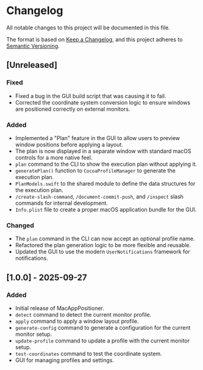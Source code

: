 # Changelog

All notable changes to this project will be documented in this file.

The format is based on [Keep a Changelog](https://keepachangelog.com/en/1.0.0/),
and this project adheres to [Semantic Versioning](https://semver.org/spec/v2.0.0.html).

## [Unreleased]

### Fixed

- Fixed a bug in the GUI build script that was causing it to fail.
- Corrected the coordinate system conversion logic to ensure windows are positioned correctly on external monitors.

### Added

- Implemented a "Plan" feature in the GUI to allow users to preview window positions before applying a layout.
- The plan is now displayed in a separate window with standard macOS controls for a more native feel.
- `plan` command to the CLI to show the execution plan without applying it.
- `generatePlan()` function to `CocoaProfileManager` to generate the execution plan.
- `PlanModels.swift` to the shared module to define the data structures for the execution plan.
- `/create-slash-command`, `/document-commit-push`, and `/inspect` slash commands for internal development.
- `Info.plist` file to create a proper macOS application bundle for the GUI.

### Changed

- The `plan` command in the CLI can now accept an optional profile name.
- Refactored the plan generation logic to be more flexible and reusable.
- Updated the GUI to use the modern `UserNotifications` framework for notifications.

## [1.0.0] - 2025-09-27

### Added

- Initial release of MacAppPositioner.
- `detect` command to detect the current monitor profile.
- `apply` command to apply a window layout profile.
- `generate-config` command to generate a configuration for the current monitor setup.
- `update-profile` command to update a profile with the current monitor setup.
- `test-coordinates` command to test the coordinate system.
- GUI for managing profiles and settings.
